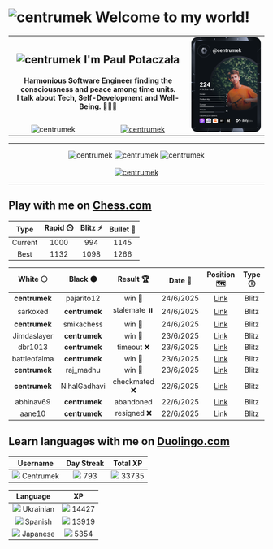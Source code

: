 <h1>
  <img
    src="https://emojis.slackmojis.com/emojis/images/1531849430/4246/blob-sunglasses.gif"
    width="30"
    alt="centrumek"
  />
  Welcome to my world!
</h1>

<table>
  <tbody>
    <tr>
      <td align="center" width="70%" colspan="2">
        <h2>
          <img
            src="https://raw.githubusercontent.com/MartinHeinz/MartinHeinz/master/wave.gif"
            width="30px"
            alt="centrumek"
          />
          I'm Paul Potaczała
        </h2>
        <h4>
          Harmonious Software Engineer finding the consciousness and peace among time units.
          <br/>
          I talk about Tech, Self-Development and Well-Being. 🌿🧘🚀
        </h4>
      </td>
      <td width="30%" rowspan="2">
        <a href="https://app.daily.dev/centrumek">
          <img
            src="./devcard.svg"
            alt="centrumek"
          />
        </a>
      </td>
    </tr>
    <tr align="center">
      <td>
        <img
          src="https://komarev.com/ghpvc/?username=centrumek&label=visitors&color=0e75b6&style=flat"
          alt="centrumek"
        >
      </td>
      <td>
        <a href="https://stackoverflow.com/users/14496012/centrumek">
          <img
            src="https://stackoverflow.com/users/flair/14496012.png?theme=dark"
            alt="centrumek"
          >
        </a>
      </td>
    </tr>
  </tbody>
</table>

---
<div align="center">
  <img 
    src="https://github-readme-stats.vercel.app/api?username=centrumek&show_icons=true&count_private=true&theme=dark&hide_border=true&hide=issues,contribs&bg_color=00000000"
    alt="centrumek"
  />
  <img
    src="https://github-readme-stats.vercel.app/api/top-langs/?username=centrumek&layout=compact&hide_border=true&theme=dark&bg_color=00000000&langs_count=6&exclude_repo=air-statistic-app"
    alt="centrumek"
  />
  <img 
    src="https://github-readme-streak-stats.herokuapp.com?user=centrumek&theme=dark&hide_border=true&background=FFFFFF00"
    alt="centrumek"
  />
  <br/>
  <br/>
  <a href="https://www.buymeacoffee.com/centrumek">
    <img
      src="https://cdn.buymeacoffee.com/buttons/v2/default-orange.png"
      height="50"
      width="210"
      alt="centrumek"
    />
  </a>
</div>

---

## Play with me on [Chess.com](https://www.chess.com/member/centrumek)

<div align="center">
<!--START_SECTION:chessStats-->
<!-- Automatically generated with https://github.com/Balastrong/chess-stats-action -->

| Type | Rapid ⏲️ | Blitz ⚡ | Bullet 🔫 |
|:---:|:---:|:---:|:---:|
| Current | 1000 | 994 | 1145 |
| Best | 1132 | 1098 | 1266 |

| White ⚪ | Black ⚫ | Result 🏆 | Date 📅 | Position 🗺️ | Type 🕕 |
|:---:|:---:|:---:|:---:|:---:|:---:|
| **centrumek** | pajarito12 | win 🥇 | 24/6/2025 | <a href="http://www.ee.unb.ca/cgi-bin/tervo/fen.pl?select=4R1k1/7p/5Kp1/1P4P1/5p2/2P1p3/8/3r4 b - - 1 47">Link</a> | Blitz |
| sarkoxed | **centrumek** | stalemate ⏸️ | 24/6/2025 | <a href="http://www.ee.unb.ca/cgi-bin/tervo/fen.pl?select=8/8/8/8/8/4b1k1/7p/7K w - - 2 63">Link</a> | Blitz |
| **centrumek** | smikachess | win 🥇 | 24/6/2025 | <a href="http://www.ee.unb.ca/cgi-bin/tervo/fen.pl?select=4k1r1/2R1R3/pr6/1p5p/1P6/P5p1/2P2b1P/1K6 b - - 7 36">Link</a> | Blitz |
| Jimdaslayer | **centrumek** | win 🥇 | 23/6/2025 | <a href="http://www.ee.unb.ca/cgi-bin/tervo/fen.pl?select=4r3/7k/4brp1/pp5p/n2P4/3K3P/6N1/6R1 w - - 0 41">Link</a> | Blitz |
| dbr1013 | **centrumek** | timeout ❌ | 23/6/2025 | <a href="http://www.ee.unb.ca/cgi-bin/tervo/fen.pl?select=1k6/p6R/1p6/2ppP3/8/1P3K1P/P7/8 b - - 0 38">Link</a> | Blitz |
| battleofalma | **centrumek** | win 🥇 | 23/6/2025 | <a href="http://www.ee.unb.ca/cgi-bin/tervo/fen.pl?select=2k4r/pp3p2/2p1r3/2qp1Q1p/8/6P1/PPK3P1/5R2 w - - 0 25">Link</a> | Blitz |
| **centrumek** | raj_madhu | win 🥇 | 23/6/2025 | <a href="http://www.ee.unb.ca/cgi-bin/tervo/fen.pl?select=4k3/2Q5/b3R1p1/3pKpPp/3P1P1P/8/8/8 b - - 4 54">Link</a> | Blitz |
| **centrumek** | NihalGadhavi | checkmated ❌ | 22/6/2025 | <a href="http://www.ee.unb.ca/cgi-bin/tervo/fen.pl?select=r5k1/ppp2ppp/8/1B5n/1P6/P5rP/2P2q1K/R6R w - - 2 26">Link</a> | Blitz |
| abhinav69 | **centrumek** | abandoned  | 22/6/2025 | <a href="http://www.ee.unb.ca/cgi-bin/tervo/fen.pl?select=2R5/3Q4/8/2pk4/8/2P5/1P6/2K5 b - - 0 49">Link</a> | Blitz |
| aane10 | **centrumek** | resigned ❌ | 22/6/2025 | <a href="http://www.ee.unb.ca/cgi-bin/tervo/fen.pl?select=8/1p6/p2k4/P1P2K1p/1PP5/6P1/8/8 b - - 0 43">Link</a> | Blitz |

<!--END_SECTION:chessStats-->
</div>

## Learn languages with me on [Duolingo.com](https://www.duolingo.com/profile/Centrumek)

<div align="center">
<!--START_SECTION:duolingoStats-->
<!-- Automatically generated with https://github.com/centrumek/duolingo-readme-stats-->

| Username | Day Streak | Total XP |
|:---:|:---:|:---:|
| <img src="https://raw.githubusercontent.com/centrumek/duolingo-readme-stats/main/assets/duolingo.png" height="12"> Centrumek | <img src="https://raw.githubusercontent.com/centrumek/duolingo-readme-stats/main/assets/streakinactive.svg" height="12"> 793 | <img src="https://raw.githubusercontent.com/centrumek/duolingo-readme-stats/main/assets/xp.svg" height="12"> 33735 | <img src="https://raw.githubusercontent.com/centrumek/duolingo-readme-stats/main/assets/xp.svg" height="12"> 0 |

| Language | XP |
|:---:|:---:|
| <img src="https://raw.githubusercontent.com/centrumek/duolingo-readme-stats/main/assets/langs/ukrainian.svg" height="12"> Ukrainian | <img src="https://raw.githubusercontent.com/centrumek/duolingo-readme-stats/main/assets/xp.svg" height="12"> 14427 |
| <img src="https://raw.githubusercontent.com/centrumek/duolingo-readme-stats/main/assets/langs/spanish.svg" height="12"> Spanish | <img src="https://raw.githubusercontent.com/centrumek/duolingo-readme-stats/main/assets/xp.svg" height="12"> 13919 |
| <img src="https://raw.githubusercontent.com/centrumek/duolingo-readme-stats/main/assets/langs/japanese.svg" height="12"> Japanese | <img src="https://raw.githubusercontent.com/centrumek/duolingo-readme-stats/main/assets/xp.svg" height="12"> 5354 |

<!--END_SECTION:duolingoStats-->
</div>
<!--
**centrumek/centrumek** is a ✨ _special_ ✨ repository because its `README.md` (this file) appears on your GitHub profile.

Here are some ideas to get you started:

- 🔭 I’m currently working on ...
- 🌱 I’m currently learning ...
- 👯 I’m looking to collaborate on ...
- 🤔 I’m looking for help with ...
- 💬 Ask me about ...
- 📫 How to reach me: ...
- 😄 Pronouns: ...
- ⚡ Fun fact: ...
-->
